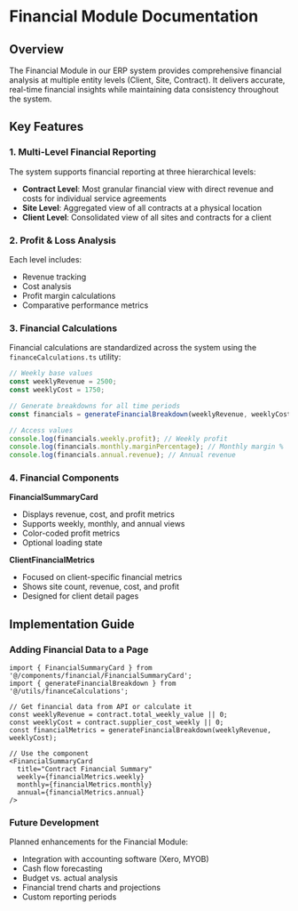 
# Financial Module Documentation

## Overview
The Financial Module in our ERP system provides comprehensive financial analysis at multiple entity levels (Client, Site, Contract). It delivers accurate, real-time financial insights while maintaining data consistency throughout the system.

## Key Features

### 1. Multi-Level Financial Reporting
The system supports financial reporting at three hierarchical levels:

- **Contract Level**: Most granular financial view with direct revenue and costs for individual service agreements
- **Site Level**: Aggregated view of all contracts at a physical location
- **Client Level**: Consolidated view of all sites and contracts for a client

### 2. Profit & Loss Analysis
Each level includes:
- Revenue tracking
- Cost analysis
- Profit margin calculations
- Comparative performance metrics

### 3. Financial Calculations

Financial calculations are standardized across the system using the `financeCalculations.ts` utility:

```typescript
// Weekly base values
const weeklyRevenue = 2500;
const weeklyCost = 1750;

// Generate breakdowns for all time periods
const financials = generateFinancialBreakdown(weeklyRevenue, weeklyCost);

// Access values
console.log(financials.weekly.profit); // Weekly profit
console.log(financials.monthly.marginPercentage); // Monthly margin %
console.log(financials.annual.revenue); // Annual revenue
```

### 4. Financial Components

**FinancialSummaryCard**
- Displays revenue, cost, and profit metrics
- Supports weekly, monthly, and annual views
- Color-coded profit metrics
- Optional loading state

**ClientFinancialMetrics**
- Focused on client-specific financial metrics
- Shows site count, revenue, cost, and profit
- Designed for client detail pages

## Implementation Guide

### Adding Financial Data to a Page

```tsx
import { FinancialSummaryCard } from '@/components/financial/FinancialSummaryCard';
import { generateFinancialBreakdown } from '@/utils/financeCalculations';

// Get financial data from API or calculate it
const weeklyRevenue = contract.total_weekly_value || 0;
const weeklyCost = contract.supplier_cost_weekly || 0;
const financialMetrics = generateFinancialBreakdown(weeklyRevenue, weeklyCost);

// Use the component
<FinancialSummaryCard
  title="Contract Financial Summary"
  weekly={financialMetrics.weekly}
  monthly={financialMetrics.monthly}
  annual={financialMetrics.annual}
/>
```

### Future Development

Planned enhancements for the Financial Module:
- Integration with accounting software (Xero, MYOB)
- Cash flow forecasting
- Budget vs. actual analysis
- Financial trend charts and projections
- Custom reporting periods
